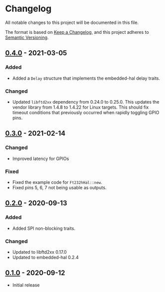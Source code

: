 # Changelog
All notable changes to this project will be documented in this file.

The format is based on [Keep a Changelog](https://keepachangelog.com/en/1.0.0/),
and this project adheres to [Semantic Versioning](https://semver.org/spec/v2.0.0.html).

## [0.4.0] - 2021-03-05
### Added
- Added a `Delay` structure that implements the embedded-hal delay traits.

### Changed
- Updated `libftd2xx` dependency from 0.24.0 to 0.25.0.  This updates the vendor library from 1.4.8 to 1.4.22 for Linux targets.  This should fix timeout conditions that previously occurred when rapidly toggling GPIO pins.

## [0.3.0] - 2021-02-14
### Changed
- Improved latency for GPIOs

### Fixed
- Fixed the example code for `Ft232hHal::new`.
- Fixed pins 5, 6, 7 not being usable as outputs.

## [0.2.0] - 2020-09-13
### Added
- Added SPI non-blocking traits.

### Changed
- Updated to libftd2xx 0.17.0
- Updated to embedded-hal 0.2.4

## [0.1.0] - 2020-09-12
- Initial release

[Unreleased]: https://github.com/newAM/ftd2xx-embedded-hal/compare/v0.4.0...HEAD
[0.4.0]: https://github.com/newAM/ftd2xx-embedded-hal/compare/v0.3.0...v0.4.0
[0.3.0]: https://github.com/newAM/ftd2xx-embedded-hal/compare/v0.2.0...v0.3.0
[0.2.0]: https://github.com/newAM/ftd2xx-embedded-hal/compare/v0.1.0...v0.2.0
[0.1.0]: https://github.com/newAM/ftd2xx-embedded-hal/releases/tag/v0.1.0
